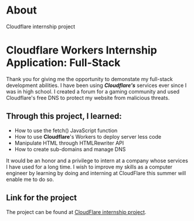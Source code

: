 # About 
Cloudflare internship project

# Cloudflare Workers Internship Application: Full-Stack

Thank you for giving me the opportunity to demonstate my full-stack development abilities.
I have been using ***Cloudflare's*** services ever since I was in high school. I created a forum for
a gaming community and used Cloudflare's free DNS to protect my website from malicious threats.

## Through this project, I learned:
- How to use the fetch() JavaScript function</h5>
- How to use <b>Cloudflare</b>'s Workers to deploy server less code</h5>
- Manipulate HTML through HTMLRewriter API</h5>
- How to create sub-domains and manage DNS</h5>

It would be an honor and a privilege to intern at a company whose services I have used for a long time.
I wish to improve my skills as a computer engineer by learning by doing and interning at CloudFlare this summer will enable me to do so.

## Link for the project
The project can be found at [CloudFlare internship project](https://cloudflare.shikharbaheti.net).
